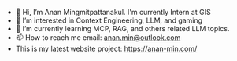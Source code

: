 - 👋 Hi, I’m Anan Mingmitpattanakul. I'm currently Intern at GIS 
- 👀 I’m interested in Context Engineering, LLM, and gaming
- 🌱 I’m currently learning MCP, RAG, and others related LLM topics. 
- 📫 How to reach me email: anan.min@outlook.com 
- This is my latest website project: https://anan-min.com/

